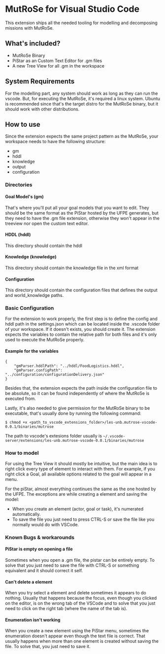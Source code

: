 # MutRoSe for Visual Studio Code
This extension ships all the needed tooling for modelling and decomposing missions with MutRoSe.
## What's included?
- MutRoSe Binary
- PiStar as an Custom Text Editor for .gm files
- A new Tree View for all .gm in the workspace

## System Requirements
For the modelling part, any system should work as long as they can run the vscode.
But, for executing the MutRoSe, it's required a linux system. Ubuntu is recommended since that's the target distro for the MutRoSe binary, but it should work with other distributions.

## How to use
Since the extension expects the same project pattern as the MutRoSe, your workspace needs to have the following structure:
- gm
- hddl
- knowledge
- output
- configuration
### Directories
#### Goal Model's (gm)
That's where you'll put all your goal models that you want to edit.
They should be the same format as the PiStar hosted by the UFPE generates, but they need to have the .gm file extension, otherwise they won't appear in the treeview nor open the custom text editor.

#### HDDL (hddl)
This directory should contain the hddl

#### Knowledge (knowledge)
This directory should contain the knowledge file in the xml format

#### Configuration 
This directory should contain the configuration files that defines the output and world_knowledge paths.

### Basic Configuration
For the extension to work properly, the first step is to define the config and hddl path in the settings.json which can be located inside the .vscode folder of your workspace. If it doesn't exists, you should create it.
The extension expects the variables to contain the relative path for both files and it's only used to execute the MutRoSe properly.
#### Example for the variables
```
{
	"gmParser.hddlPath": "../hddl/FoodLogistics.hddl",
	"gmParser.configPath": "../configuration/configurationDelivery.json"
}
```

Besides that, the extension expects the path inside the configuration file to be absolute, so it can be found independently of where the MutRoSe is executed from.

Lastly, it's also needed to give permission for the MutRoSe binary to be executable, that's usually done by running the following command:
```
$ chmod +x <path_to_vscode_extensions_folder>/les-unb.mutrose-vscode-0.0.1/binaries/mutrose
```
The path to vscode's extesions folder usually is `~/.vscode-server/extensions/les-unb.mutrose-vscode-0.0.1/binaries/mutrose`

### How to model
For using the Tree View it should mostly be intuitive, but the main idea is to right click every type of element to interact with them. For example, if you right click a Goal, all available options related to the goal will appear in a menu.

For the piStar, almost everything continues the same as the one hosted by the UFPE. The exceptions are while creating a element and saving the model:
- When you create an element (actor, goal or task), it's numerated automatically.
- To save the file you just need to press CTRL-S or save the file like you normally would do with VSCode.

### Known Bugs & workarounds
#### PiStar is empty on opening a file
Sometimes when you open a .gm file, the pistar can be entirely empty. To solve that you just need to save the file with CTRL-S or something equivalent and it should correct it self.
#### Can't delete a element
When you try select a element and delete sometimes it appears to do nothing. Usually that happens because the focus, even though you clicked on the editor, is on the wrong tab of the VSCode and to solve that you just need to click on the right tab (where the name of the tab is).
#### Enumeration isn't working
When you create a new element using the PiStar menu, sometimes the enumeration doesn't appear even though the text file is correct. That usually happens when more than one element is created without saving the file. To solve that, you just need to save it.